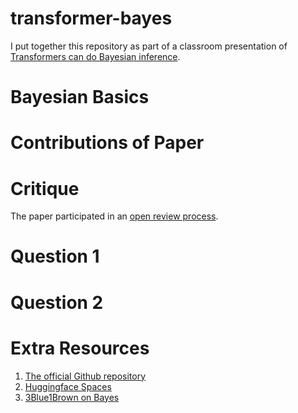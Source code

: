 # transformer-bayes

I put together this repository as part of a classroom presentation of [Transformers can do Bayesian inference](https://github.com/automl/TransformersCanDoBayesianInference).

# Bayesian Basics

# Contributions of Paper

# Critique
The paper participated in an [open review process](https://openreview.net/forum?id=KSugKcbNf9).

# Question 1
# Question 2

# Extra Resources
1. [The official Github repository]()
2. [Huggingface Spaces](https://huggingface.co/spaces/samuelinferences/transformers-can-do-bayesian-inference)
3. [3Blue1Brown on Bayes](https://www.youtube.com/watch?v=HZGCoVF3YvM)
